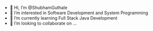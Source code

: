 - 👋 Hi, I’m @ShubhamGuthale
- 👀 I’m interested in Software Development and System Programming
- 🌱 I’m currently learning Full Stack Java Development
- 💞️ I’m looking to collaborate on ...
  

<!---
ShubhamGuthale/ShubhamGuthale is a ✨ special ✨ repository because its `README.md` (this file) appears on your GitHub profile.
You can click the Preview link to take a look at your changes.
--->
